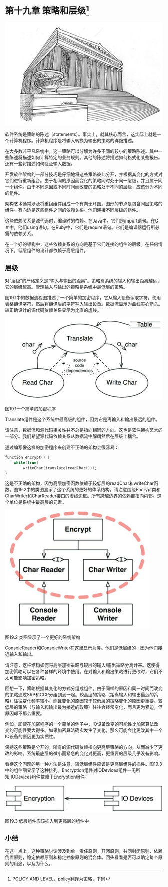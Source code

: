 # 第十九章 策略和层级[^1]

![](/assets/19/c19.png)

软件系统是策略的陈述（statements）。事实上，就其核心而言，这实际上就是一个计算机程序。计算机程序是将输入转换为输出的策略的详细描述。

在大多数非平凡系统中，这一策略可以分解为许多不同的较小的策略陈述。其中一些陈述将描述如何计算特定的业务规则。其他的陈述将描述如何格式化某些报告。还有一些将描述如何验证输入数据。

开发软件架构的一部分技巧是仔细地将这些策略彼此分开，并根据其变化的方式对它们进行重新组合。由于相同的原因而变化的策略同时处于同一层级，并且属于同一个组件。由于不同原因或不同时间而改变的策略处于不同的层级，应该分为不同的组件。

架构艺术通常涉及将重组组件组成一个有向无环图。图形的节点是包含同层策略的组件。有向边是这些组件之间的依赖关系。他们连接不同层级的组件。

这些依赖关系是源代码时，编译时的依赖。在Java中，它们是import语句。在C＃中，他们using语句。在Ruby中，它们是require语句。它们是编译器运行所必需的依赖关系。

在一个好的架构中，这些依赖关系的方向是基于它们连接的组件的层级。在任何情况下，低层组件的设计都依赖于高层组件。

## 层级

对“层级”的严格定义是“输入与输出的距离”。策略离系统的输入和输出距离越远，它的层级越高。管理输入与输出的策略是系统中最低层的策略。

图19.1中的数据流程图描述了一个简单的加密程序，它从输入设备读取字符，使用表格翻译字符，然后将翻译后的字符写入输出设备。数据流显示为曲线实心箭头。较正确设计的源代码依赖关系显示为比直的虚线。

![](/assets/19/Figure_19.1_A_simple_encryption_program.png)

图19.1一个简单的加密程序

Translate组件是这个系统中最高级的组件，因为它是离输入和输出最远的组件。

请注意，数据流和源代码相关性并不总是指向相同的方向。这也是软件架构艺术的一部分。我们希望源代码依赖关系从数据流中解耦然后在层级上耦合。

通过编写像这样的加密程序来创建不正确的架构会很容易：

```C
function encrypt() {
    while(true)
        writeChar(translate(readChar()));
}
```

这是不正确的架构，因为高层加密函数依赖于较低层的readChar和writeChar函数。图19.2中的类图显示了这个系统的更好的体系结构。请注意围绕Encrypt类和CharWriter和CharReader接口的虚线边框。所有跨越边界的依赖都指向内部。这个单位是系统中最高层的元素。

![](/assets/19/Figure_19.2_Class_diagram_showing_a_better_architecture_for_the_system.png)

图19.2 类图显示了一个更好的系统架构

ConsoleReader和ConsoleWriter在这里显示为类。他们是低层级的，因为他们接近输入和输出。

请注意，这种结构如何将高层加密策略与较层的输入/输出策略分离开来。这使得加密策略可以在各种各样的环境中使用。在对输入和输出策略进行更改时，它们不太可能影响加密策略。

回想一下，策略根据其变化的方式分组成组件。由于同样的原因和同一时间而改变的策略通过SRP和CCP分组到到一起。较高层的策略（距离输入和输出最远的策略）往往变化频率较小，而且变化的原因较于较低层的策略变化的原因更重要。较低层的策略（与输入和输出最为接近的政策）往往会经常变化，而且更为紧迫，但原因却不那么重要。

例如，即使在加密程序的一个简单的例子中，IO设备改变的可能性比加密算法改变的可能性要大得多。如果加密算法确实发生了变化，那么可能会比更改其中一个IO设备的原因更为实质性。

保持这些策略是分开的，所有的源代码依赖指向更高层策略的方向，从而减少了更改的影响。系统最底层的微小而紧急的变化对更高，更重要的层级几乎没有影响。

看待这个问题的另一种方法是注意，较低层组件应该是更高层组件的插件。图19.3中的组件图显示了这种排列。Encryption组件对IODevices组件一无所知;IODevices组件依赖于Encryption组件。

![](/assets/19/Figure_19.3_Lower-level_components_should_plug_in_to_higher-level_components.png)

图19.3 低层组件应该插入到更高层的组件中

## 小结

在这一点上，这种策略讨论涉及到单一责任原则，开闭原则，共同封闭原则，依赖倒置原则，稳定依赖原则和稳定抽象原则的混合体。回头看看是否可以确定每个原则的用途，以及为什么。

[^1]: POLICY AND LEVEL，policy翻译为策略，下同

